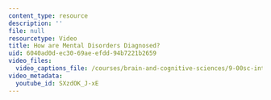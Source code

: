 ```yaml
---
content_type: resource
description: ''
file: null
resourcetype: Video
title: How are Mental Disorders Diagnosed?
uid: 6040ad0d-ec30-69ae-efdd-94b7221b2659
video_files:
  video_captions_file: /courses/brain-and-cognitive-sciences/9-00sc-introduction-to-psychology-fall-2011/psychopathology-i/how-are-mental-disorders-diagnosed/SXzdOK_J-xE.vtt
video_metadata:
  youtube_id: SXzdOK_J-xE
---
```

